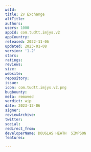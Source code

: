 ```yaml
---
wsId: 
title: 2v Exchange
altTitle: 
authors: 
users: 1000
appId: com.tudtt.imjys.v2
appCountry: 
released: 2022-11-06
updated: 2023-01-08
version: '1.2'
stars: 
ratings: 
reviews: 
size: 
website: 
repository: 
issue: 
icon: com.tudtt.imjys.v2.png
bugbounty: 
meta: removed
verdict: wip
date: 2023-12-06
signer: 
reviewArchive: 
twitter: 
social: 
redirect_from: 
developerName: DOUGLAS HEATH  SIMPSON
features: 

---
```



